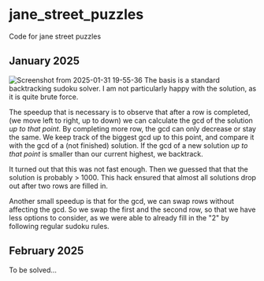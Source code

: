 # jane_street_puzzles
Code for jane street puzzles

## January 2025
![Screenshot from 2025-01-31 19-55-36](https://github.com/user-attachments/assets/f80d0e95-3a3f-4ec4-ac94-83d66a60a726)
The basis is a standard backtracking sudoku solver.
I am not particularly happy with the solution, as it is quite brute force.

The speedup that is necessary is to observe that after a row is completed, (we move left to right, up to down) we 
can calculate the gcd of the solution _up to that point_. By completing more row, the gcd can only decrease or 
stay the same. We keep track of the biggest gcd up to this point, and compare it with the gcd of a (not finished)
solution. If the gcd of a new solution _up to that point_ is smaller than our current highest, we backtrack.

It turned out that this was not fast enough. Then we guessed that that the solution is probably > 1000. This hack
ensured that almost all solutions drop out after two rows are filled in. 

Another small speedup is that for the gcd, we can swap rows without affecting the gcd. So we swap the first and the 
second row, so that we have less options to consider, as we were able to already fill in the "2" by following
regular sudoku rules.



## February 2025
To be solved...
